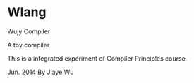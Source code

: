 ﻿Wlang
=====

Wujy Compiler

A toy compiler

This is a integrated experiment of Compiler Principles course.

Jun. 2014 By Jiaye Wu
